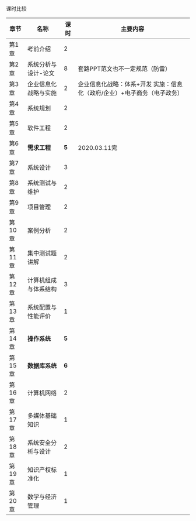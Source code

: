 课时比较

| **章节** | **名称**             | **课时** | **主要内容**                                                 |
| -------- | -------------------- | -------- | ------------------------------------------------------------ |
| 第1章    | 考前介绍             | 2        |                                                              |
| 第2章    | 系统分析与设计-论文  | 8        | 套路PPT范文也不一定规范（防雷）                              |
| 第3章    | 企业信息化战略与实施 | 2        | 企业信息化战略：体系+开发 实施：信息化（政府/企业）+电子商务（电子政务） |
| 第4章    | 系统规划             | 2        |                                                              |
| 第5章    | 软件工程             | 2        |                                                              |
| 第6章    | **需求工程**         | **5**    | 2020.03.11完                                                 |
| 第7章    | 系统设计             | 3        |                                                              |
| 第8章    | 系统测试与维护       | 2        |                                                              |
| 第9章    | 项目管理             | 2        |                                                              |
| 第10章   | 案例分析             | 2        |                                                              |
| 第11章   | 集中测试题讲解       | 2        |                                                              |
| 第12章   | 计算机组成与体系结构 | 3        |                                                              |
| 第13章   | 系统配置与性能评价   | 1        |                                                              |
| 第14章   | **操作系统**         | **5**    |                                                              |
| 第15章   | **数据库系统**       | **6**    |                                                              |
| 第16章   | 计算机网络           | 2        |                                                              |
| 第17章   | 多媒体基础知识       | 1        |                                                              |
| 第18章   | 系统安全分析与设计   | 2        |                                                              |
| 第19章   | 知识产权标准化       | 1        |                                                              |
| 第20章   | 数学与经济管理       | 1        |                                                              |
